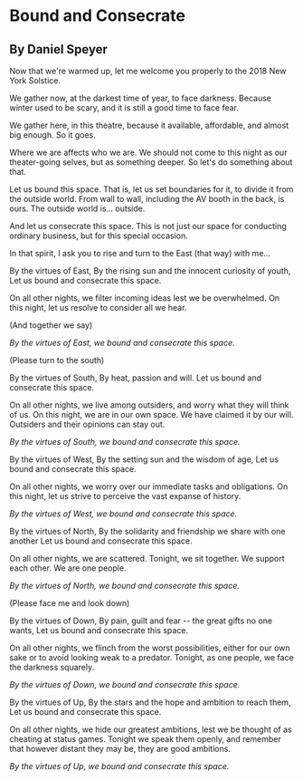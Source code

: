 # Bound and Consecrate
## By Daniel Speyer

Now that we're warmed up, let me welcome you properly to the 2018 New York Solstice.

We gather now, at the darkest time of year, to face darkness.  Because winter used to be scary, and it is still a good time to face fear.

We gather here, in this theatre, because it available, affordable, and almost big enough.  So it goes.

Where we are affects who we are.  We should not come to this night as our theater-going selves, but as something deeper.  So let's do something about that.

Let us bound this space.  That is, let us set boundaries for it, to divide it from the outside world.  From wall to wall, including the AV booth in the back, is ours.  The outside world is... outside.

And let us consecrate this space.  This is not just our space for conducting ordinary business, but for this special occasion.

In that spirit, I ask you to rise and turn to the East (that way) with me...

By the virtues of East,
By the rising sun and the innocent curiosity of youth,
Let us bound and consecrate this space.

On all other nights, we filter incoming ideas lest we be overwhelmed.
On this night, let us resolve to consider all we hear.

(And together we say)

*By the virtues of East, we bound and consecrate this space.*

(Please turn to the south)

By the virtues of South,
By heat, passion and will.
Let us bound and consecrate this space.

On all other nights, we live among outsiders, and worry what they will think of us.
On this night, we are in our own space. We have claimed it by our will. Outsiders and their opinions can stay out.

*By the virtues of South, we bound and consecrate this space.*

By the virtues of West,
By the setting sun and the wisdom of age,
Let us bound and consecrate this space.

On all other nights, we worry over our immediate tasks and obligations.
On this night, let us strive to perceive the vast expanse of history.

*By the virtues of West, we bound and consecrate this space.*

By the virtues of North,
By the solidarity and friendship we share with one another
Let us bound and consecrate this space.

On all other nights, we are scattered.
Tonight, we sit together. We support each other. We are one people.

*By the virtues of North, we bound and consecrate this space.*

(Please face me and look down)

By the virtues of Down,
By pain, guilt and fear -- the great gifts no one wants,
Let us bound and consecrate this space.

On all other nights, we flinch from the worst possibilities, either for our own sake or to avoid looking weak to a predator.
Tonight, as one people, we face the darkness squarely.

*By the virtues of Down, we bound and consecrate this space.*

By the virtues of Up,
By the stars and the hope and ambition to reach them,
Let us bound and consecrate this space.

On all other nights, we hide our greatest ambitions, lest we be thought of as cheating at status games.
Tonight we speak them openly, and remember that however distant they may be, they are good ambitions.

*By the virtues of Up, we bound and consecrate this space.*

